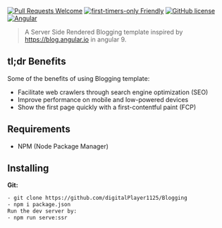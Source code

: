 [![Pull Requests Welcome](https://img.shields.io/badge/PRs-welcome-brightgreen.svg?style=flat)](http://makeapullrequest.com)
[![first-timers-only Friendly](https://img.shields.io/badge/first--timers--only-friendly-blue.svg)](http://www.firsttimersonly.com/)
[![GitHub license](https://img.shields.io/github/license/haccer/tweep.svg)](https://github.com/haccer/tweep/blob/master/LICENSE)
[![Angular](https://img.shields.io/badge/-Angular-Red)](https://angular.io/)

>A Server Side Rendered Blogging template inspired by https://blog.angular.io in angular 9.

## tl;dr Benefits
Some of the benefits of using Blogging template:
- Facilitate web crawlers through search engine optimization (SEO)
- Improve performance on mobile and low-powered devices
- Show the first page quickly with a first-contentful paint (FCP)

## Requirements
- NPM (Node Package Manager)

## Installing

**Git:**
```bash
- git clone https://github.com/digitalPlayer1125/Blogging
- npm i package.json 
Run the dev server by:
- npm run serve:ssr
```
